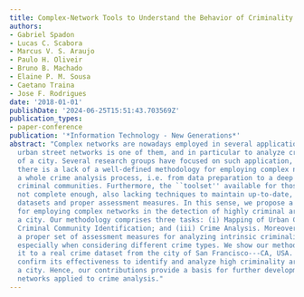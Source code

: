 ```yaml
---
title: Complex-Network Tools to Understand the Behavior of Criminality in Urban Areas
authors:
- Gabriel Spadon
- Lucas C. Scabora
- Marcus V. S. Araujo
- Paulo H. Oliveir
- Bruno B. Machado
- Elaine P. M. Sousa
- Caetano Traina
- Jose F. Rodrigues
date: '2018-01-01'
publishDate: '2024-06-25T15:51:43.703569Z'
publication_types:
- paper-conference
publication: '*Information Technology - New Generations*'
abstract: "Complex networks are nowadays employed in several applications. Modeling
  urban street networks is one of them, and in particular to analyze criminal aspects
  of a city. Several research groups have focused on such application, but until now,
  there is a lack of a well-defined methodology for employing complex networks in
  a whole crime analysis process, i.e. from data preparation to a deep analysis of
  criminal communities. Furthermore, the ``toolset'' available for those works is
  not complete enough, also lacking techniques to maintain up-to-date, complete crime
  datasets and proper assessment measures. In this sense, we propose a threefold methodology
  for employing complex networks in the detection of highly criminal areas within
  a city. Our methodology comprises three tasks: (i) Mapping of Urban Crimes; (ii)
  Criminal Community Identification; and (iii) Crime Analysis. Moreover, it provides
  a proper set of assessment measures for analyzing intrinsic criminality of communities,
  especially when considering different crime types. We show our methodology by applying
  it to a real crime dataset from the city of San Francisco---CA, USA. The results
  confirm its effectiveness to identify and analyze high criminality areas within
  a city. Hence, our contributions provide a basis for further developments on complex
  networks applied to crime analysis."
---
```

